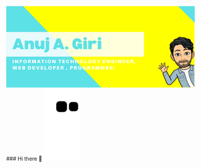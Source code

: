 <img src="Anuj A. Giri (3) (1).png" alt="nametag">
### Hi there 👋

<!--
**anujgiri20/anujgiri20** is a ✨ _special_ ✨ repository because its `README.md` (this file) appears on your GitHub profile.

Here are some ideas to get you started:

- 🔭 I’m currently working on ...
- 🌱 I’m currently learning ...
- 👯 I’m looking to collaborate on ...
- 🤔 I’m looking for help with ...
- 💬 Ask me about ...
- 📫 How to reach me: ...
- 😄 Pronouns: ...
- ⚡ Fun fact: ...
-->

<img alt="contribution" src="https://github.com/anujgiri20/anujgiri20/blob/output/github-contribution-grid-snake.svg" />
